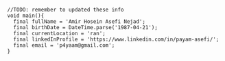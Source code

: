 ```flutter
//TODO: remember to updated these info
void main(){
  final fullName = 'Amir Hosein Asefi Nejad';
  final birthDate = DateTime.parse('1987-04-21');
  final currentLocation = 'ran';
  final linkedInProfile = 'https://www.linkedin.com/in/payam-asefi/';
  final email = 'p4yaam@gmail.com';
}
```


<!-- ![GitHub Logo](https://raw.githubusercontent.com/p4yam/p4yam/main/top.jpeg) -->


<!--
**p4yam/p4yam** is a ✨ _special_ ✨ repository because its `README.md` (this file) appears on your GitHub profile.

Here are some ideas to get you started:

- 🔭 I’m currently working on ...
- 🌱 I’m currently learning ...
- 👯 I’m looking to collaborate on ...
- 🤔 I’m looking for help with ...
- 💬 Ask me about ...
- 📫 How to reach me: ...
- 😄 Pronouns: ...
- ⚡ Fun fact: ...
-->
